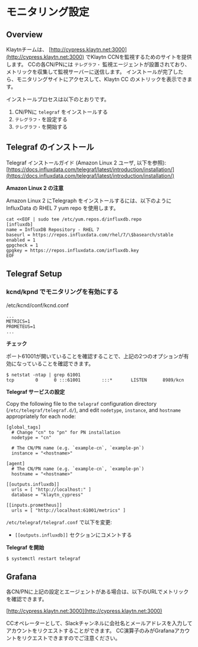 # モニタリング設定 <a id="monitoring-setup"></a>


## Overview <a id="overview"></a>

Klaytnチームは、 [http://cypress.klaytn.net:3000](http://cypress.klaytn.net:3000) でKlaytn CCNを監視するためのサイトを提供します。 CCの各CN/PNには `テレグラフ・` 監視エージェントが設置されており、メトリックを収集して監視サーバーに送信します。 インストールが完了したら、モニタリングサイトにアクセスして、Klaytn CC のメトリックを表示できます。

インストールプロセスは以下のとおりです。

1. CN/PNに `telegraf` をインストールする
2. `テレグラフ・`を設定する
3. `テレグラフ・`を開始する

## Telegraf のインストール <a id="telegraf-installation"></a>

Telegraf インストールガイド \(Amazon Linux 2 ユーザ, 以下を参照\): [https://docs.influxdata.com/telegraf/latest/introduction/installation/](https://docs.influxdata.com/telegraf/latest/introduction/installation/)

**Amazon Linux 2 の注意**

Amazon Linux 2 にTelegraph をインストールするには、以下のように InfluxData の RHEL 7 yum repo を使用します。

```text
cat <<EOF | sudo tee /etc/yum.repos.d/influxdb.repo
[influxdb]
name = InfluxDB Repository - RHEL 7
baseurl = https://repos.influxdata.com/rhel/7/\$basearch/stable
enabled = 1
gpgcheck = 1
gpgkey = https://repos.influxdata.com/influxdb.key
EOF
```

## Telegraf Setup <a id="telegraf-setup"></a>

### kcnd/kpnd でモニタリングを有効にする <a id="enable-monitoring-in-kcnd-kpnd"></a>

/etc/kcnd/conf/kcnd.conf

```text
...
METRICS=1
PROMETEUS=1
...
```

**チェック**

ポート61001が開いていることを確認することで、上記の2つのオプションが有効になっていることを確認できます。

```text
$ netstat -ntap | grep 61001
tcp        0      0 :::61001        :::*       LISTEN      8989/kcn
```

**Telegraf サービスの設定**

Copy the following file to the `telegraf` configuration directory \(`/etc/telegraf/telegraf.d/`\), and edit `nodetype`, `instance`, and `hostname` appropriately for each node:

```text
[global_tags]
  # Change "cn" to "pn" for PN installation
  nodetype = "cn"

  # The CN/PN name (e.g. `example-cn`, `example-pn`)
  instance = "<hostname>"

[agent]
  # The CN/PN name (e.g. `example-cn`, `example-pn`)
  hostname = "<hostname>"

[[outputs.influxdb]]
  urls = [ "http://localhost:" ]
  database = "klaytn_cypress"

[[inputs.prometheus]]
  urls = [ "http://localhost:61001/metrics" ]
```

`/etc/telegraf/telegraf.conf` で以下を変更:

* `[[outputs.influxdb]]` セクションにコメントする

**Telegraf を開始**

```text
$ systemctl restart telegraf
```

## Grafana <a id="grafana"></a>

各CN/PNに上記の設定とエージェントがある場合は、以下のURLでメトリックを確認できます。

[http://cypress.klaytn.net:3000](http://cypress.klaytn.net:3000)

CCオペレーターとして、Slackチャンネルに会社名とメールアドレスを入力してアカウントをリクエストすることができます。 CC演算子のみがGrafanaアカウントをリクエストできますのでご注意ください。

